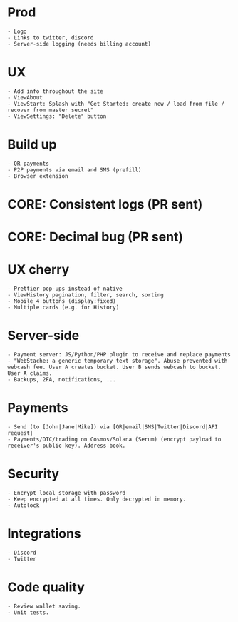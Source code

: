 # Prod
    - Logo
	- Links to twitter, discord
	- Server-side logging (needs billing account)

# UX
	- Add info throughout the site
	- ViewAbout
	- ViewStart: Splash with "Get Started: create new / load from file / recover from master secret"
	- ViewSettings: "Delete" button

# Build up
	- QR payments
	- P2P payments via email and SMS (prefill)
	- Browser extension

# CORE: Consistent logs (PR sent)
# CORE: Decimal bug (PR sent)

# UX cherry
	- Prettier pop-ups instead of native
	- ViewHistory pagination, filter, search, sorting
	- Mobile 4 buttons (display:fixed)
	- Multiple cards (e.g. for History)

# Server-side
	- Payment server: JS/Python/PHP plugin to receive and replace payments
	- "WebStache: a generic temporary text storage". Abuse prevented with webcash fee. User A creates bucket. User B sends webcash to bucket. User A claims.
	- Backups, 2FA, notifications, ...

# Payments
	- Send (to [John|Jane|Mike]) via [QR|email|SMS|Twitter|Discord|API request]
	- Payments/OTC/trading on Cosmos/Solana (Serum) (encrypt payload to receiver's public key). Address book.

# Security
	- Encrypt local storage with password
	- Keep encrypted at all times. Only decrypted in memory.
	- Autolock

# Integrations
	- Discord
	- Twitter

# Code quality
	- Review wallet saving.
	- Unit tests.
